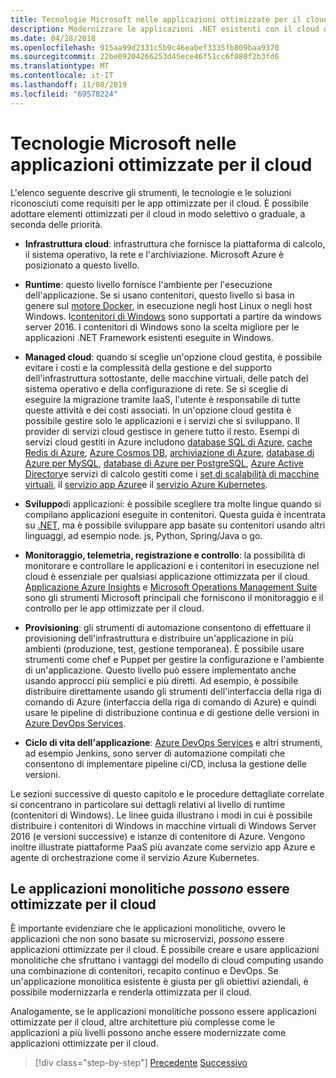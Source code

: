 ```yaml
---
title: Tecnologie Microsoft nelle applicazioni ottimizzate per il cloud
description: Modernizzare le applicazioni .NET esistenti con il cloud di Azure e i contenitori di Windows | Tecnologie Microsoft nelle applicazioni ottimizzate per il cloud
ms.date: 04/28/2018
ms.openlocfilehash: 915aa99d2331c5b9c46eabef3335fb809baa9370
ms.sourcegitcommit: 22be09204266253d45ece46f51cc6f080f2b3fd6
ms.translationtype: MT
ms.contentlocale: it-IT
ms.lasthandoff: 11/08/2019
ms.locfileid: "69578224"
---
```

# <a name="microsoft-technologies-in-cloud-optimized-applications"></a>Tecnologie Microsoft nelle applicazioni ottimizzate per il cloud

L'elenco seguente descrive gli strumenti, le tecnologie e le soluzioni riconosciuti come requisiti per le app ottimizzate per il cloud. È possibile adottare elementi ottimizzati per il cloud in modo selettivo o graduale, a seconda delle priorità.

- **Infrastruttura cloud**: infrastruttura che fornisce la piattaforma di calcolo, il sistema operativo, la rete e l'archiviazione. Microsoft Azure è posizionato a questo livello.

- **Runtime**: questo livello fornisce l'ambiente per l'esecuzione dell'applicazione. Se si usano contenitori, questo livello si basa in genere sul [motore Docker](https://docs.docker.com/engine/), in esecuzione negli host Linux o negli host Windows. I[contenitori di Windows](https://docs.microsoft.com/virtualization/windowscontainers/about/) sono supportati a partire da windows server 2016. I contenitori di Windows sono la scelta migliore per le applicazioni .NET Framework esistenti eseguite in Windows.

- **Managed cloud**: quando si sceglie un'opzione cloud gestita, è possibile evitare i costi e la complessità della gestione e del supporto dell'infrastruttura sottostante, delle macchine virtuali, delle patch del sistema operativo e della configurazione di rete. Se si sceglie di eseguire la migrazione tramite IaaS, l'utente è responsabile di tutte queste attività e dei costi associati. In un'opzione cloud gestita è possibile gestire solo le applicazioni e i servizi che si sviluppano. Il provider di servizi cloud gestisce in genere tutto il resto. Esempi di servizi cloud gestiti in Azure includono [database SQL di Azure](https://azure.microsoft.com/services/sql-database), [cache Redis di Azure](https://azure.microsoft.com/services/cache/), [Azure Cosmos DB](https://azure.microsoft.com/services/cosmos-db/), [archiviazione di Azure](https://azure.microsoft.com/services/storage/), [database di Azure per MySQL](https://azure.microsoft.com/services/mysql/), [database di Azure per PostgreSQL](https://azure.microsoft.com/services/postgresql/), [Azure Active Directory](https://azure.microsoft.com/services/active-directory/)e servizi di calcolo gestiti come i [set di scalabilità di macchine virtuali](https://azure.microsoft.com/services/virtual-machine-scale-sets/), il [servizio app Azure](https://azure.microsoft.com/services/app-service/)e il [servizio Azure Kubernetes](https://azure.microsoft.com/services/container-service/).

- **Sviluppo**di applicazioni: è possibile scegliere tra molte lingue quando si compilano applicazioni eseguite in contenitori. Questa guida è incentrata su [.NET](https://www.microsoft.com/net), ma è possibile sviluppare app basate su contenitori usando altri linguaggi, ad esempio node. js, Python, Spring/Java o go.

- **Monitoraggio, telemetria, registrazione e controllo**: la possibilità di monitorare e controllare le applicazioni e i contenitori in esecuzione nel cloud è essenziale per qualsiasi applicazione ottimizzata per il cloud. [Applicazione Azure Insights](https://azure.microsoft.com/services/application-insights/) e [Microsoft Operations Management Suite](https://www.microsoft.com/cloud-platform/operations-management-suite) sono gli strumenti Microsoft principali che forniscono il monitoraggio e il controllo per le app ottimizzate per il cloud.

- **Provisioning**: gli strumenti di automazione consentono di effettuare il provisioning dell'infrastruttura e distribuire un'applicazione in più ambienti (produzione, test, gestione temporanea). È possibile usare strumenti come chef e Puppet per gestire la configurazione e l'ambiente di un'applicazione. Questo livello può essere implementato anche usando approcci più semplici e più diretti. Ad esempio, è possibile distribuire direttamente usando gli strumenti dell'interfaccia della riga di comando di Azure (interfaccia della riga di comando di Azure) e quindi usare le pipeline di distribuzione continua e di gestione delle versioni in [Azure DevOps Services](https://azure.microsoft.com/services/devops/).

- **Ciclo di vita dell'applicazione**: [Azure DevOps Services](https://azure.microsoft.com/services/devops/) e altri strumenti, ad esempio Jenkins, sono server di automazione compilati che consentono di implementare pipeline ci/CD, inclusa la gestione delle versioni.

Le sezioni successive di questo capitolo e le procedure dettagliate correlate si concentrano in particolare sui dettagli relativi al livello di runtime (contenitori di Windows). Le linee guida illustrano i modi in cui è possibile distribuire i contenitori di Windows in macchine virtuali di Windows Server 2016 (e versioni successive) e istanze di contenitore di Azure. Vengono inoltre illustrate piattaforme PaaS più avanzate come servizio app Azure e agente di orchestrazione come il servizio Azure Kubernetes.

## <a name="monolithic-applications-can-be-cloud-optimized"></a>Le applicazioni monolitiche *possono* essere ottimizzate per il cloud

È importante evidenziare che le applicazioni monolitiche, ovvero le applicazioni che non sono basate su microservizi, *possono* essere applicazioni ottimizzate per il cloud. È possibile creare e usare applicazioni monolitiche che sfruttano i vantaggi del modello di cloud computing usando una combinazione di contenitori, recapito continuo e DevOps. Se un'applicazione monolitica esistente è giusta per gli obiettivi aziendali, è possibile modernizzarla e renderla ottimizzata per il cloud.

Analogamente, se le applicazioni monolitiche possono essere applicazioni ottimizzate per il cloud, altre architetture più complesse come le applicazioni a più livelli possono anche essere modernizzate come applicazioni ottimizzate per il cloud.

>[!div class="step-by-step"]
>[Precedente](reasons-to-modernize-existing-net-apps-to-cloud-optimized-applications.md)
>[Successivo](what-about-cloud-native-applications.md)
